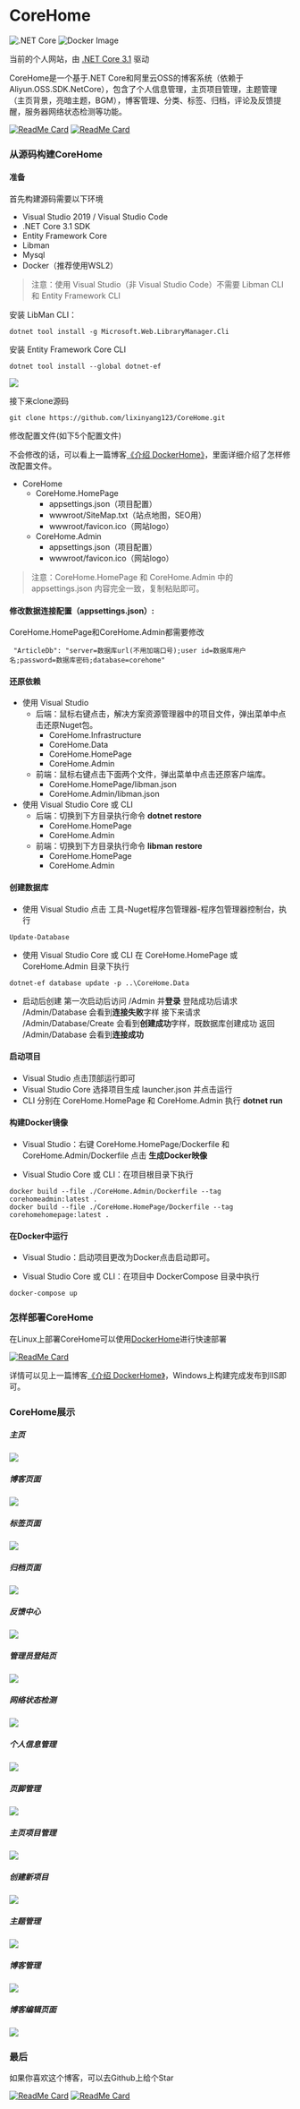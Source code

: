 # CoreHome

![.NET Core](https://github.com/lixinyang123/CoreHome/workflows/.NET%20Core/badge.svg)
![Docker Image](https://github.com/lixinyang123/CoreHome/workflows/Docker%20Image/badge.svg)

当前的个人网站，由 [.NET Core 3.1](https://dotnet.microsoft.com/) 驱动

CoreHome是一个基于.NET Core和阿里云OSS的博客系统（依赖于 Aliyun.OSS.SDK.NetCore），包含了个人信息管理，主页项目管理，主题管理（主页背景，亮暗主题，BGM），博客管理、分类、标签、归档，评论及反馈提醒，服务器网络状态检测等功能。

[![ReadMe Card](https://github-readme-stats.vercel.app/api/pin/?username=lixinyang123&repo=CoreHome)](https://github.com/lixinyang123/CoreHome) [![ReadMe Card](https://github-readme-stats.vercel.app/api/pin/?username=lixinyang123&repo=DockerHome)](https://github.com/lixinyang123/DockerHome)

### 从源码构建CoreHome

#### 准备

首先构建源码需要以下环境
- Visual Studio 2019 / Visual Studio Code
- .NET Core 3.1 SDK
- Entity Framework Core
- Libman
- Mysql
- Docker（推荐使用WSL2）

> 注意：使用 Visual Studio（非 Visual Studio Code）不需要 Libman CLI 和 Entity Framework CLI

安装 LibMan CLI：
```shell
dotnet tool install -g Microsoft.Web.LibraryManager.Cli
```

安装 Entity Framework Core CLI
```shell
dotnet tool install --global dotnet-ef
```

![](https://corehome.oss-accelerate.aliyuncs.com/blogs/%e5%b1%8f%e5%b9%95%e6%88%aa%e5%9b%be+2020-08-20+175532.jpg)

接下来clone源码
```shell
git clone https://github.com/lixinyang123/CoreHome.git
```

修改配置文件(如下5个配置文件)

不会修改的话，可以看上一篇博客[《介绍 DockerHome》](https://lllxy.net/Blog/Detail/2d06644a-ea60-49e1-8e63-ca60d7091fc9 "《介绍 DockerHome》")，里面详细介绍了怎样修改配置文件。

- CoreHome
	- CoreHome.HomePage
		- appsettings.json（项目配置）
		- wwwroot/SiteMap.txt（站点地图，SEO用）
		- wwwroot/favicon.ico（网站logo）
	- CoreHome.Admin
		- appsettings.json（项目配置）
		- wwwroot/favicon.ico（网站logo）


>注意：CoreHome.HomePage 和 CoreHome.Admin 中的 appsettings.json 内容完全一致，复制粘贴即可。

#### 修改数据连接配置（appsettings.json）:
CoreHome.HomePage和CoreHome.Admin都需要修改
```
 "ArticleDb": "server=数据库url(不用加端口号);user id=数据库用户名;password=数据库密码;database=corehome"
```
	
#### 还原依赖

- 使用 Visual Studio
	- 后端：鼠标右键点击，解决方案资源管理器中的项目文件，弹出菜单中点击还原Nuget包。
		- CoreHome.Infrastructure
		- CoreHome.Data
		- CoreHome.HomePage
		- CoreHome.Admin
	- 前端：鼠标右键点击下面两个文件，弹出菜单中点击还原客户端库。
		- CoreHome.HomePage/libman.json
		- CoreHome.Admin/libman.json
- 使用 Visual Studio Core 或 CLI
	- 后端：切换到下方目录执行命令 **dotnet restore**
		- CoreHome.HomePage
		- CoreHome.Admin
	- 前端：切换到下方目录执行命令 **libman restore**
		- CoreHome.HomePage
		- CoreHome.Admin

#### 创建数据库

- 使用 Visual Studio
点击 工具-Nuget程序包管理器-程序包管理器控制台，执行

```shell
Update-Database
```

- 使用 Visual Studio Core 或 CLI
在 CoreHome.HomePage 或 CoreHome.Admin 目录下执行

```shell
dotnet-ef database update -p ..\CoreHome.Data
```

- 启动后创建
第一次启动后访问 /Admin 并**登录**
登陆成功后请求 /Admin/Database 会看到**连接失败**字样
接下来请求 /Admin/Database/Create 会看到**创建成功**字样，既数据库创建成功
返回 /Admin/Database 会看到**连接成功**

#### 启动项目

- Visual Studio 点击顶部运行即可
- Visual Studio Core 选择项目生成 launcher.json 并点击运行
- CLI 分别在 CoreHome.HomePage 和 CoreHome.Admin 执行 **dotnet run**

#### 构建Docker镜像

- Visual Studio：右键 CoreHome.HomePage/Dockerfile 和 CoreHome.Admin/Dockerfile 点击 **生成Docker映像**

- Visual Studio Core 或 CLI：在项目根目录下执行

```shell
docker build --file ./CoreHome.Admin/Dockerfile --tag corehomeadmin:latest .
docker build --file ./CoreHome.HomePage/Dockerfile --tag corehomehomepage:latest .
```

#### 在Docker中运行

- Visual Studio：启动项目更改为Docker点击启动即可。

- Visual Studio Core 或 CLI：在项目中 DockerCompose 目录中执行

```shell
docker-compose up
```

### 怎样部署CoreHome

在Linux上部署CoreHome可以使用[DockerHome](https://github.com/lixinyang123/DockerHome "DockerHome")进行快速部署

[![ReadMe Card](https://github-readme-stats.vercel.app/api/pin/?username=lixinyang123&repo=DockerHome)](https://github.com/lixinyang123/DockerHome)

详情可以见上一篇博客[《介绍 DockerHome》](https://lllxy.net/Blog/Detail/2d06644a-ea60-49e1-8e63-ca60d7091fc9 "《介绍 DockerHome》")，Windows上构建完成发布到IIS即可。

### CoreHome展示

##### 主页

![](https://corehome.oss-accelerate.aliyuncs.com/blogs/screencapture-lllxy-net-1597907877343.png)

##### 博客页面

![](https://corehome.oss-accelerate.aliyuncs.com/blogs/screencapture-lllxy-net-Blog-1597908118906.png)

##### 标签页面

![](https://corehome.oss-accelerate.aliyuncs.com/blogs/screencapture-lllxy-net-Tags-1597908148988.png)

##### 归档页面

![](https://corehome.oss-accelerate.aliyuncs.com/blogs/screencapture-lllxy-net-Archive-1597908159862.png)

##### 反馈中心

![](https://corehome.oss-accelerate.aliyuncs.com/blogs/screencapture-lllxy-net-FeedBack-1597908176136.png)

##### 管理员登陆页

![](https://corehome.oss-accelerate.aliyuncs.com/blogs/screencapture-lllxy-net-Admin-1597908667098.png)

##### 网络状态检测

![](https://corehome.oss-cn-shenzhen.aliyuncs.com/blogs/screencapture-lllxy-net-Admin-Overview-1597908919597.png)

##### 个人信息管理

![](https://corehome.oss-accelerate.aliyuncs.com/blogs/%e5%b1%8f%e5%b9%95%e6%88%aa%e5%9b%be+2020-08-20+153928.png)

##### 页脚管理

![](https://corehome.oss-accelerate.aliyuncs.com/blogs/%e5%b1%8f%e5%b9%95%e6%88%aa%e5%9b%be+2020-08-20+153943.png)

##### 主页项目管理

![](https://corehome.oss-accelerate.aliyuncs.com/blogs/%e5%b1%8f%e5%b9%95%e6%88%aa%e5%9b%be+2020-08-20+154034.png)

##### 创建新项目

![](https://corehome.oss-accelerate.aliyuncs.com/blogs/%e5%b1%8f%e5%b9%95%e6%88%aa%e5%9b%be+2020-08-20+154543.png)

##### 主题管理

![](https://corehome.oss-accelerate.aliyuncs.com/blogs/screencapture-lllxy-net-Admin-Theme-1597909018355.png)

##### 博客管理

![](https://corehome.oss-accelerate.aliyuncs.com/blogs/screencapture-lllxy-net-Admin-Blog-1597909029131.png)

##### 博客编辑页面

![](https://corehome.oss-accelerate.aliyuncs.com/blogs/screencapture-lllxy-net-Admin-Blog-Modify-7a329492-3825-4ddc-9112-ece35cf964ae-1597909040687.png)


### 最后

如果你喜欢这个博客，可以去Github上给个Star

[![ReadMe Card](https://github-readme-stats.vercel.app/api/pin/?username=lixinyang123&repo=CoreHome)](https://github.com/lixinyang123/CoreHome) [![ReadMe Card](https://github-readme-stats.vercel.app/api/pin/?username=lixinyang123&repo=DockerHome)](https://github.com/lixinyang123/DockerHome)
